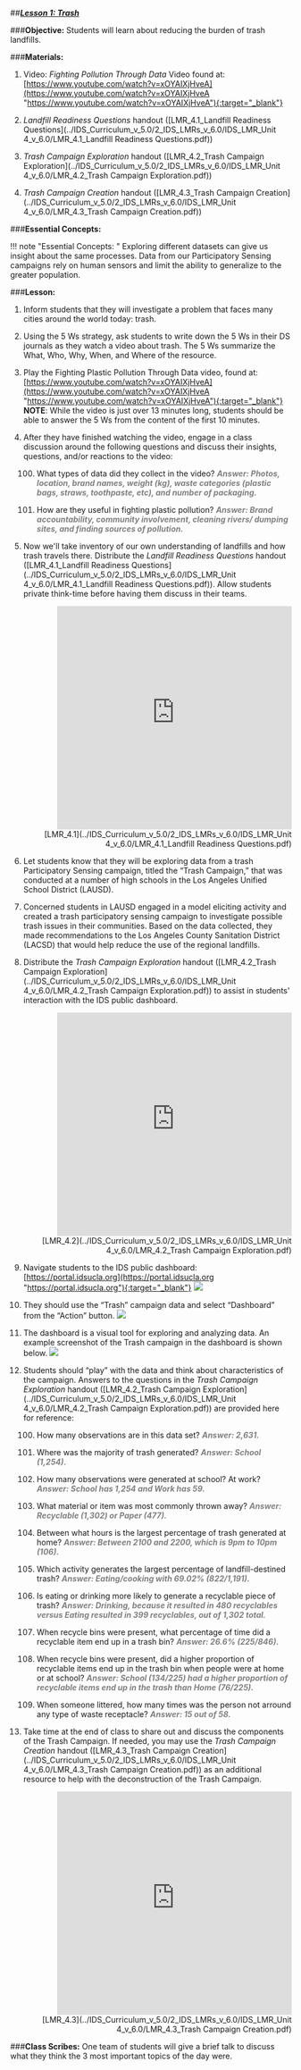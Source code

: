 ##***<u>Lesson 1: Trash</u>***

###**Objective:**
Students will learn about reducing the burden of trash landfills.

###**Materials:**
1. Video: *Fighting Pollution Through Data* Video found at:<br>
    [https://www.youtube.com/watch?v=xOYAIXjHveA](https://www.youtube.com/watch?v=xOYAIXjHveA "https://www.youtube.com/watch?v=xOYAIXjHveA"){:target="_blank"}

2. *Landfill Readiness Questions* handout ([LMR_4.1_Landfill Readiness Questions](../IDS_Curriculum_v_5.0/2_IDS_LMRs_v_6.0/IDS_LMR_Unit 4_v_6.0/LMR_4.1_Landfill Readiness Questions.pdf))

3. *Trash Campaign Exploration* handout ([LMR_4.2_Trash Campaign Exploration](../IDS_Curriculum_v_5.0/2_IDS_LMRs_v_6.0/IDS_LMR_Unit 4_v_6.0/LMR_4.2_Trash Campaign Exploration.pdf))

4. *Trash Campaign Creation* handout ([LMR_4.3_Trash Campaign Creation](../IDS_Curriculum_v_5.0/2_IDS_LMRs_v_6.0/IDS_LMR_Unit 4_v_6.0/LMR_4.3_Trash Campaign Creation.pdf))

###**Essential Concepts:**

!!! note "Essential Concepts: " 
    Exploring different datasets can give us insight about the same processes. Data from our Participatory Sensing campaigns rely on human sensors and limit the ability to generalize to the greater population.

###**Lesson:**
1. Inform students that they will investigate a problem that faces many cities around the world today: trash.

2. Using the 5 Ws strategy, ask students to write down the 5 Ws in their DS journals as they watch a video about trash. The 5 Ws summarize the What, Who, Why, When, and Where of the resource.

3. Play the Fighting Plastic Pollution Through Data video, found at: [https://www.youtube.com/watch?v=xOYAIXjHveA](https://www.youtube.com/watch?v=xOYAIXjHveA "https://www.youtube.com/watch?v=xOYAIXjHveA"){:target="_blank"} <br> **NOTE**: While the video is just over 13 minutes long, students should be able to answer the 5 Ws from the content of the first 10 minutes.

4. After they have finished watching the video, engage in a class discussion around the following questions and discuss their insights, questions, and/or reactions to the video:

    100. What types of data did they collect in the video? <span style="color:grey">***Answer: Photos, location, brand names, weight (kg), waste categories (plastic bags, straws, toothpaste, etc), and number of packaging.***</span>

    100. How are they useful in fighting plastic pollution? <span style="color:grey">***Answer: Brand accountability, community involvement, cleaning rivers/ dumping sites, and finding sources of pollution.***</span>

5. Now we'll take inventory of our own understanding of landfills and how trash travels there. Distribute the *Landfill Readiness Questions* handout ([LMR_4.1_Landfill Readiness Questions](../IDS_Curriculum_v_5.0/2_IDS_LMRs_v_6.0/IDS_LMR_Unit 4_v_6.0/LMR_4.1_Landfill Readiness Questions.pdf)). Allow students private think-time before having them discuss in their teams.
    <div align="right"><iframe src="https://docs.google.com/viewerng/viewer?url=https://ids-curriculum.idsucla.org/IDS_Curriculum_v_5.0/2_IDS_LMRs_v_6.0/IDS_LMR_Unit 4_v_6.0/LMR_4.1_Landfill Readiness Questions.pdf&embedded=true" style=" width:420px;height:400px;" frameborder="0"></iframe><br>[LMR_4.1](../IDS_Curriculum_v_5.0/2_IDS_LMRs_v_6.0/IDS_LMR_Unit 4_v_6.0/LMR_4.1_Landfill Readiness Questions.pdf)</div>

6. Let students know that they will be exploring data from a trash Participatory Sensing campaign, titled the “Trash Campaign,” that was conducted at a number of high schools in the Los Angeles Unified School District (LAUSD).

7. Concerned students in LAUSD engaged in a model eliciting activity and created a trash participatory sensing campaign to investigate possible trash issues in their communities. Based on the data collected, they made recommendations to the Los Angeles County Sanitation District (LACSD) that would help reduce the use of the regional landfills.

8. Distribute the *Trash Campaign Exploration* handout ([LMR_4.2_Trash Campaign Exploration](../IDS_Curriculum_v_5.0/2_IDS_LMRs_v_6.0/IDS_LMR_Unit 4_v_6.0/LMR_4.2_Trash Campaign Exploration.pdf)) to assist in students' interaction with the IDS public dashboard.
    <div align="right"><iframe src="https://docs.google.com/viewerng/viewer?url=https://ids-curriculum.idsucla.org/IDS_Curriculum_v_5.0/2_IDS_LMRs_v_6.0/IDS_LMR_Unit 4_v_6.0/LMR_4.2_Trash Campaign Exploration.pdf&embedded=true" style=" width:420px;height:400px;" frameborder="0"></iframe><br>[LMR_4.2](../IDS_Curriculum_v_5.0/2_IDS_LMRs_v_6.0/IDS_LMR_Unit 4_v_6.0/LMR_4.2_Trash Campaign Exploration.pdf)</div>

9. Navigate students to the IDS public dashboard:
[https://portal.idsucla.org](https://portal.idsucla.org "https://portal.idsucla.org"){:target="_blank"} <img src="../../img/40109.png" />

10. They should use the “Trash” campaign data and select “Dashboard” from the “Action” button. <img src="../../img/40110.png" />

11. The dashboard is a visual tool for exploring and analyzing data. An example screenshot of the Trash campaign in the dashboard is shown below. <img src="../../img/41509.png" />

12. Students should “play” with the data and think about characteristics of the campaign. Answers to the questions in the *Trash Campaign Exploration* handout ([LMR_4.2_Trash Campaign Exploration](../IDS_Curriculum_v_5.0/2_IDS_LMRs_v_6.0/IDS_LMR_Unit 4_v_6.0/LMR_4.2_Trash Campaign Exploration.pdf)) are provided here for reference:

    100. How many observations are in this data set? <span style="color:grey">***Answer: 2,631.***</span>

    100. Where was the majority of trash generated? <span style="color:grey">***Answer: School (1,254).***</span>

    100. How many observations were generated at school? At work? <span style="color:grey">***Answer: School has 1,254 and Work has 59.***</span>

    100. What material or item was most commonly thrown away? <span style="color:grey">***Answer: Recyclable (1,302) or Paper (477).***</span>

    100. Between what hours is the largest percentage of trash generated at home? <span style="color:grey">***Answer: Between 2100 and 2200, which is 9pm to 10pm (106).***</span>

    100. Which activity generates the largest percentage of landfill-destined trash? <span style="color:grey">***Answer: Eating/cooking with 69.02% (822/1,191).***</span>

    100. Is eating or drinking more likely to generate a recyclable piece of trash? <span style="color:grey">***Answer: Drinking, because it resulted in 480 recyclables versus Eating resulted in 399 recyclables, out of 1,302 total.***</span>

    100. When recycle bins were present, what percentage of time did a recyclable item end up in a trash bin? <span style="color:grey">***Answer: 26.6% (225/846).***</span>

    100. When recycle bins were present, did a higher proportion of recyclable items end up in the trash bin when people were at home or at school? <span style="color:grey">***Answer: School (134/225) had a higher proportion of recyclable items end up in the trash than Home (76/225).***</span>

    100. When someone littered, how many times was the person not arround any type of waste receptacle? <span style="color:grey">***Answer: 15 out of 58.***</span>

13. Take time at the end of class to share out and discuss the components of the Trash Campaign. If needed, you may use the *Trash Campaign Creation* handout ([LMR_4.3_Trash Campaign Creation](../IDS_Curriculum_v_5.0/2_IDS_LMRs_v_6.0/IDS_LMR_Unit 4_v_6.0/LMR_4.3_Trash Campaign Creation.pdf)) as an additional resource to help with the deconstruction of the Trash Campaign.
    <div align="right"><iframe src="https://docs.google.com/viewerng/viewer?url=https://ids-curriculum.idsucla.org/IDS_Curriculum_v_5.0/2_IDS_LMRs_v_6.0/IDS_LMR_Unit 4_v_6.0/LMR_4.3_Trash Campaign Creation.pdf&embedded=true" style=" width:420px;height:400px;" frameborder="0"></iframe><br>[LMR_4.3](../IDS_Curriculum_v_5.0/2_IDS_LMRs_v_6.0/IDS_LMR_Unit 4_v_6.0/LMR_4.3_Trash Campaign Creation.pdf)</div>

###**Class Scribes:**
One team of students will give a brief talk to discuss what they think the 3 most important topics of the day were.